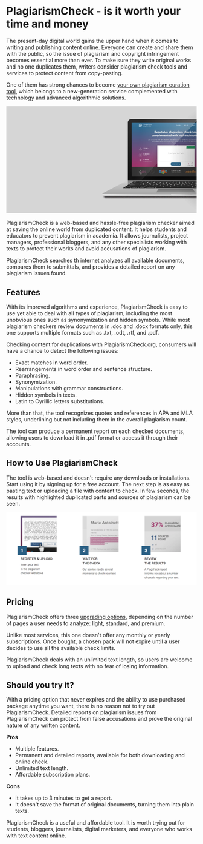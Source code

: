 # PlagiarismCheck - is it worth your time and money

The present-day digital world gains the upper hand when it comes to writing and publishing content online. Everyone can create and share them with the public, so the issue of plagiarism and copyright infringement becomes essential more than ever. To make sure they write original works and no one duplicates them, writers consider plagiarism check tools and services to protect content from copy-pasting.

One of them has strong chances to become <a href="https://plagiarismcheck.org/">your own plagiarism curation tool</a>, which belongs to a new-generation service complemented with technology and advanced algorithmic solutions.

[![PlagiarismCheck)](/static/2018/plagiarismcheck.jpg)](https://plagiarismcheck.org/)

PlagiarismCheck is a web-based and hassle-free plagiarism checker aimed at saving the online world from duplicated content. It helps students and educators to prevent plagiarism in academia. It allows journalists, project managers, professional bloggers, and any other specialists working with texts to protect their works and avoid accusations of plagiarism.

PlagiarismCheck searches th internet analyzes all available documents, compares them to submittals, and provides a detailed report on any plagiarism issues found.

## Features

With its improved algorithms and experience, PlagiarismCheck is easy to use yet able to deal with all types of plagiarism, including the most unobvious ones such as synonymization and hidden symbols. While most plagiarism checkers review documents in .doc and .docx formats only, this one supports multiple formats such as .txt, .odt, .rtf, and .pdf.

Checking content for duplications with PlagiarismCheck.org, consumers will have a chance to detect the following issues:

- Exact matches in word order.
- Rearrangements in word order and sentence structure.
- Paraphrasing.
- Synonymization.
- Manipulations with grammar constructions.
- Hidden symbols in texts.
- Latin to Cyrillic letters substitutions.

More than that, the tool recognizes quotes and references in APA and MLA styles, underlining but not including them in the overall plagiarism count.

The tool can produce a permanent report on each checked documents, allowing users to download it in .pdf format or access it through their accounts.

## How to Use PlagiarismCheck

The tool is web-based and doesn't require any downloads or installations. Start using it by signing up for a free account. The next step is as easy as pasting text or uploading a file with content to check. In few seconds, the results with highlighted duplicated parts and sources of plagiarism can be seen.

![How to use PlagiarismCheck)](/static/2018/plagiarismcheck-how-it-works.png)

## Pricing

PlagiarismCheck offers three <a href="https://plagiarismcheck.org/pricing/">upgrading options</a>, depending on the number of pages a user needs to analyze: light, standard, and premium.

Unlike most services, this one doesn't offer any monthly or yearly subscriptions. Once bought, a chosen pack will not expire until a user decides to use all the available check limits.

PlagiarismCheck deals with an unlimited text length, so users are welcome to upload and check long texts with no fear of losing information.

## Should you try it?

With a pricing option that never expires and the ability to use purchased package anytime you want, there is no reason not to try out PlagiarismCheck. Detailed reports on plagiarism issues from PlagiarismCheck can protect from false accusations and prove the original nature of any written content.

__Pros__

- Multiple features.
- Permanent and detailed reports, available for both downloading and online check.
- Unlimited text length.
- Affordable subscription plans.

__Cons__

- It takes up to 3 minutes to get a report.
- It doesn't save the format of original documents, turning them into plain texts.

PlagiarismCheck is a useful and affordable tool. It is worth trying out for students, bloggers, journalists, digital marketers, and everyone who works with text content online.